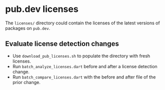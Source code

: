 # pub.dev licenses
The `licenses/` directory could contain the licenses of the latest versions of packages on `pub.dev`.

## Evaluate license detection changes

 - Use `download_pub_licenses.sh` to populate the directory with fresh licenses.
 - Run `batch_analyze_licenses.dart` before and after a license detection change.
 - Run `batch_compare_licenses.dart` with the before and after file of the prior change.

